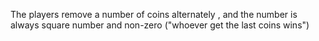 The players remove a number of coins alternately , and the number is always square number and non-zero ("whoever get the last coins wins")
